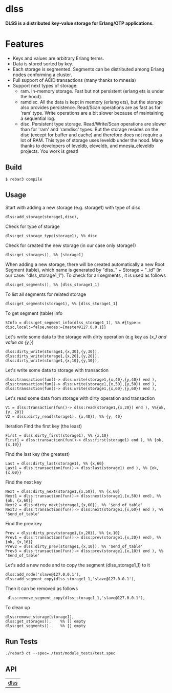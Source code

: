 dlss
=====

**DLSS is a distributed key-value storage for Erlang/OTP applications.**

# Features

  * Keys and values are arbitrary Erlang terms.
  * Data is stored sorted by key.
  * Each storage is segmented. Segments can be distributed among Erlang nodes conforming a cluster. 
  * Full support of ACID transactions (many thanks to mnesia)
  * Support next types of storage:
    - ram. In-memory storage. Fast but not persistent (erlang ets is under the hood).
    - ramdisc. All the data is kept in memory (erlang ets), but the storage also provides persistence. Read/Scan operations are as fast as for 'ram' type. Write operations are a bit slower because of maintaining a sequential log.
    - disc. Persistent type storage. Read/Write/Scan operations are slower than for 'ram' and 'ramdisc' types. But the storage resides on the disc (except for buffer and cache) and therefore does not require a lot of RAM. This type of storage uses leveldb under the hood. Many thanks to developers of leveldb, eleveldb, and mnesia_eleveldb projects. You work is great!
  
Build
-----

    $ rebar3 compile

Usage
-----
Start with adding a new storage (e.g. storage1) with type of disc

    dlss:add_storage(storage1,disc),
Check for type of storage

    dlss:get_storage_type(storage1), %% disc
Check for created the new storage (in our case only storage1)

    dlss:get_storages(), %% [storage1]
When adding a new storage, there will be created automatically a new Root Segment (table), which name is generated by "dlss_" + Storage + "_id" (in our case: "dlss_storage1_1"). To check for all segments , it is used as follows

    dlss:get_segments(), %% [dlss_storage1_1]
To list all segments for related storage

    dlss:get_segments(storage1), %% [dlss_storage1_1]
To get segment (table) info

    SInfo = dlss:get_segment_info(dlss_storage1_1), %% #{type:= disc,local:=false,nodes:=[master@127.0.0.1]}
Let's write some data to the storage with dirty operation (e.g key as {x,_} and value as {y,_})

    dlss:dirty_write(storage1,{x,30},{y,30}),
    dlss:dirty_write(storage1,{x,20},{y,20}),
    dlss:dirty_write(storage1,{x,10},{y,10}),
Let's write some data to storage with transaction

    dlss:transaction(fun()-> dlss:write(storage1,{x,40},{y,40}) end ),
    dlss:transaction(fun()-> dlss:write(storage1,{x,50},{y,50}) end ),
    dlss:transaction(fun()-> dlss:write(storage1,{x,60},{y,60}) end ),
Let's read some data from storage with dirty operation and transaction

    V1 = dlss:transaction(fun()-> dlss:read(storage1,{x,20}) end ), %%{ok, {y, 20}}
    V2 = dlss:dirty_read(storage1), {x,40}), %% {y, 40}
Iteration
Find the first key (the least)

    First = dlss:dirty_first(storage1), %% {x,10}
    First1 = dlss:transaction(fun()-> dlss:first(storage1) end ), %% {ok, {x,10}}
Find the last key (the greatest)

    Last = dlss:dirty_last(storage1), %% {x,60}
    Last1 = dlss:transaction(fun()-> dlss:last(storage1) end ), %% {ok, {x,60}}
Find the next key

    Next = dlss:dirty_next(storage1,{x,50}), %% {x,60}
    Next1 = dlss:transaction(fun()-> dlss:next(storage1,{x,50}) end), %%{ok, {x,60}}
    Next2 = dlss:dirty_next(storage1,{x,60}), %% '$end_of_table'
    Next3 = dlss:transaction(fun()-> dlss:next(storage1,{x,60}) end ), %% '$end_of_table'
Find the prev key

    Prev = dlss:dirty_prev(storage1,{x,20}), %% {x,10}
    Prev1 = dlss:transaction(fun()-> dlss:prev(storage1,{x,20}) end), %%{ok, {x,10}}
    Prev2 = dlss:dirty_prev(storage1,{x,10}), %% '$end_of_table'
    Prev3 = dlss:transaction(fun()-> dlss:prev(storage1,{x,10}) end ), %% '$end_of_table'
Let's add a new node and to copy the segment (dlss_storage1_1) to it

    dlss:add_node('slave@127.0.0.1'),
    dlss:add_segment_copy(dlss_storage1_1,'slave@127.0.0.1'),
Then it can be removed as follows

     dlss:remove_segment_copy(dlss_storage1_1,'slave@127.0.0.1'),
To clean up

    dlss:remove_storage(storage1),
    dlss:get_storages(),    %% [] empty
    dlss:get_segments().    %% [] empty

Run Tests
-----

    ./rebar3 ct --spec=./test/module_tests/test.spec

API
-----

<table width="100%" border="0" summary="list of modules">
<tr><td><a href="https://github.com/vzroman/dlss/blob/master/doc/dlss.md" class="module">dlss</a></td></tr>
